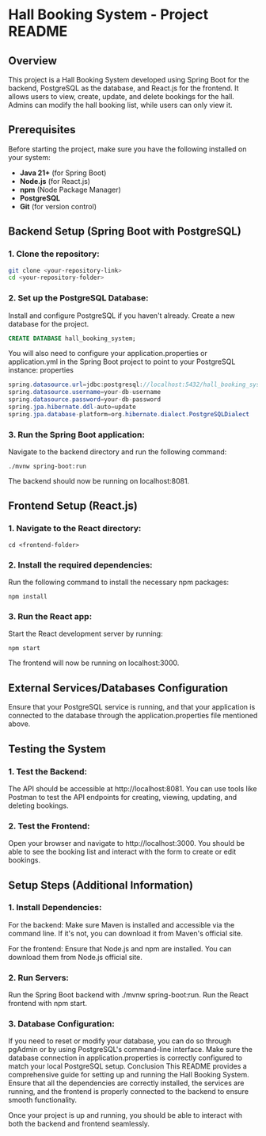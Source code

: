 # Hall Booking System - Project README

## Overview
This project is a Hall Booking System developed using Spring Boot for the backend, PostgreSQL as the database, and React.js for the frontend. It allows users to view, create, update, and delete bookings for the hall. Admins can modify the hall booking list, while users can only view it.

## Prerequisites
Before starting the project, make sure you have the following installed on your system:

- **Java 21+** (for Spring Boot)
- **Node.js** (for React.js)
- **npm** (Node Package Manager)
- **PostgreSQL**
- **Git** (for version control)

## Backend Setup (Spring Boot with PostgreSQL)

### 1. Clone the repository:  

 
```bash
git clone <your-repository-link>
cd <your-repository-folder> 
```

### 2. Set up the PostgreSQL Database:

Install and configure PostgreSQL if you haven't already.
Create a new database for the project.

```SQL
CREATE DATABASE hall_booking_system;
```

You will also need to configure your application.properties or application.yml in the Spring Boot project to point to your PostgreSQL instance:
properties  

```JAVA
spring.datasource.url=jdbc:postgresql://localhost:5432/hall_booking_system
spring.datasource.username=your-db-username
spring.datasource.password=your-db-password
spring.jpa.hibernate.ddl-auto=update
spring.jpa.database-platform=org.hibernate.dialect.PostgreSQLDialect
```

### 3. Run the Spring Boot application:

Navigate to the backend directory and run the following command:


```
./mvnw spring-boot:run
```
The backend should now be running on localhost:8081.

## Frontend Setup (React.js)

### 1. Navigate to the React directory:

```
cd <frontend-folder>
```

### 2. Install the required dependencies:
Run the following command to install the necessary npm packages:

```
npm install
```

### 3. Run the React app:
Start the React development server by running:

```
npm start
```  
The frontend will now be running on localhost:3000.

## External Services/Databases Configuration
Ensure that your PostgreSQL service is running, and that your application is connected to the database through the application.properties file mentioned above.

## Testing the System
### 1. Test the Backend:
The API should be accessible at http://localhost:8081.
You can use tools like Postman to test the API endpoints for creating, viewing, updating, and deleting bookings.
### 2. Test the Frontend:
Open your browser and navigate to http://localhost:3000.
You should be able to see the booking list and interact with the form to create or edit bookings.

## Setup Steps (Additional Information)
### 1. Install Dependencies:
For the backend:
Make sure Maven is installed and accessible via the command line. If it's not, you can download it from Maven's official site.

For the frontend:
Ensure that Node.js and npm are installed. You can download them from Node.js official site.

### 2. Run Servers:
Run the Spring Boot backend with ./mvnw spring-boot:run.
Run the React frontend with npm start. 

### 3. Database Configuration:
If you need to reset or modify your database, you can do so through pgAdmin or by using PostgreSQL's command-line interface.
Make sure the database connection in application.properties is correctly configured to match your local PostgreSQL setup.
Conclusion
This README provides a comprehensive guide for setting up and running the Hall Booking System. Ensure that all the dependencies are correctly installed, the services are running, and the frontend is properly connected to the backend to ensure smooth functionality.

Once your project is up and running, you should be able to interact with both the backend and frontend seamlessly.
